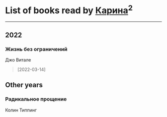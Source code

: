 # List of books read by [Карина](https://plus.google.com/u/0/113094351246440936608/)<sup>2</sup>
---

## 2022

### Жизнь без ограничений
Джо Витале
> [2022-03-14] 



## Other years

### Радикальное прощение
Колин Типпинг



